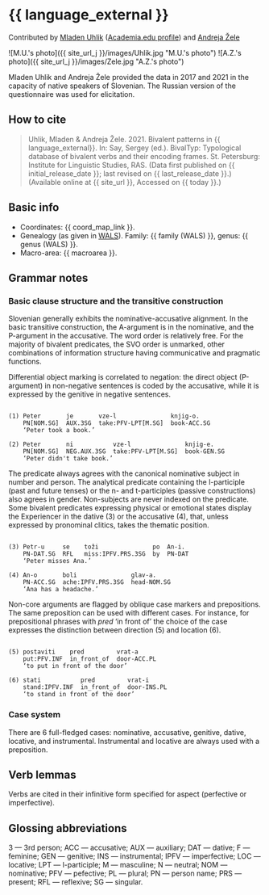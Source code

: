 # {{ language_external }}
Contributed by [Mladen Uhlik](https://www.ff.uni-lj.si/en/employees/mladen-uhlik) ([Academia.edu profile](https://uni-lj.academia.edu/MladenUhlik)) and [Andreja Žele](https://isjfr.zrc-sazu.si/sl/sodelavci/andreja-%C5%BEele-sl#v)

![M.U.'s photo]({{ site_url_j }}/images/Uhlik.jpg "M.U.'s photo")
![A.Z.'s photo]({{ site_url_j }}/images/Zele.jpg "A.Z.'s photo")

Mladen Uhlik and Andreja Žele provided the data in 2017 and 2021 in the capacity of native speakers of Slovenian. The Russian version of the questionnaire was used for elicitation.

## How to cite
> Uhlik, Mladen & Andreja Žele. 2021. Bivalent patterns in {{ language_external}}. 
> In: Say, Sergey (ed.). BivalTyp: Typological database of bivalent verbs and their encoding frames. 
> St. Petersburg: Institute for Linguistic Studies, RAS. 
> (Data first published on {{ initial_release_date }}; 
> last revised on {{ last_release_date }}.) (Available online at {{ site_url }}, 
> Accessed on {{ today }}.)

## Basic info
- Coordinates: {{ coord_map_link }}.
- Genealogy (as given in [WALS](https://wals.info/)). Family: {{ family (WALS) }}, genus: {{ genus (WALS) }}.
- Macro-area: {{ macroarea }}.

## Grammar notes

### Basic clause structure and the transitive construction

Slovenian generally exhibits the nominative-accusative alignment. In the basic transitive construction, the A-argument is in the nominative, and the P-argument in the accusative. The word order is relatively free. For the majority of bivalent predicates, the SVO order is unmarked, other combinations of information structure having communicative and pragmatic functions.

Differential object marking is correlated to negation: the direct object (P-argument) in non-negative sentences is coded by the accusative, while it is expressed by the genitive in negative sentences. 

```

(1) Peter       je       vze-l               knjig-o.
    PN[NOM.SG]  AUX.3SG  take:PFV-LPT[M.SG]  book-ACC.SG
    ‘Peter took a book.’

(2) Peter       ni           vze-l               knjig-e.
    PN[NOM.SG]  NEG.AUX.3SG  take:PFV-LPT[M.SG]  book-GEN.SG
    ‘Peter didn't take book.’

```

The predicate always agrees with the canonical nominative subject in number and person. The analytical predicate containing the l-participle (past and future tenses) or the n- and t-participles (passive constructions) also agrees in gender. Non-subjects are never indexed on the predicate.
Some bivalent predicates expressing physical or emotional states display the Experiencer in the dative (3) or the accusative (4), that, unless expressed by pronominal clitics, takes the thematic position. 

```

(3) Petr-u     se    toži               po  An-i.
    PN-DAT.SG  RFL   miss:IPFV.PRS.3SG  by  PN-DAT
    ‘Peter misses Ana.’

(4) An-o       boli               glav-a.
    PN-ACC.SG  ache:IPFV.PRS.3SG  head-NOM.SG
    ‘Ana has a headache.’

```

Non-core arguments are flagged by oblique case markers and prepositions. The same preposition can be used with different cases. For instance, for prepositional phrases with *pred*  ‘in front of’  the choice of the case expresses the distinction between direction (5) and location (6).

```

(5) postaviti    pred         vrat-a
    put:PFV.INF  in_front_of  door-ACC.PL
    ‘to put in front of the door’

(6) stati           pred         vrat-i
    stand:IPFV.INF  in_front_of  door-INS.PL
    ‘to stand in front of the door’

```

### Case system
There are 6 full-fledged cases: nominative, accusative, genitive, dative, locative, and instrumental. Instrumental and locative are always used with a preposition.

## Verb lemmas
Verbs are cited in their infinitive form specified for aspect (perfective or imperfective).

## Glossing abbreviations
3 — 3rd person; ACC — accusative; AUX — auxiliary; DAT — dative; F — feminine; GEN — genitive; INS — instrumental; IPFV — imperfective; LOC — locative; LPT — l-participle; M — masculine; N — neutral; NOM — nominative; PFV — pefective; PL — plural; PN — person name; PRS — present; RFL — reflexive; SG — singular.
